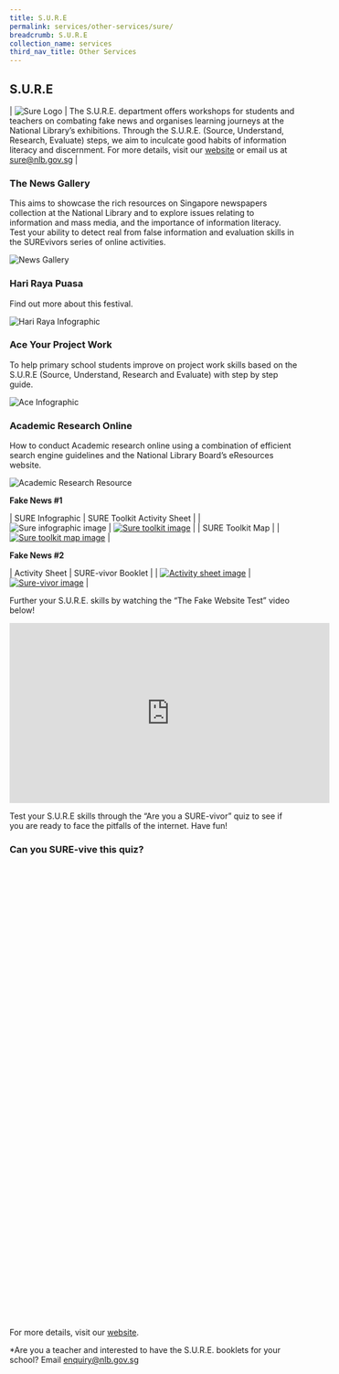 ```yaml
---
title: S.U.R.E
permalink: services/other-services/sure/
breadcrumb: S.U.R.E
collection_name: services
third_nav_title: Other Services
---
```


## **S.U.R.E**

| ![Sure Logo](/images/sure/sure.png) | The S.U.R.E. department offers workshops for students and teachers on combating fake news and organises learning journeys at the National Library’s exhibitions. Through the S.U.R.E. (Source, Understand, Research, Evaluate) steps, we aim to inculcate good habits of information literacy and discernment. For more details, visit our [website](https://sure.nlb.gov.sg/) or email us at [sure@nlb.gov.sg](mailto:sure@nlb.gov.sg) |

### **The News Gallery**

This aims to showcase the rich resources on Singapore newspapers collection at the National Library and to explore issues relating to information and mass media, and the importance of information literacy. Test your ability to detect real from false information and evaluation skills in the SUREvivors series of online activities.

![News Gallery](/images/sure/sure-the-news-gallery.png)

### **Hari Raya Puasa**

Find out more about this festival.

![Hari Raya Infographic](/images/sure/hari-raya-infographic.png)

### **Ace Your Project Work**

To help primary school students improve on project work skills based on the S.U.R.E (Source, Understand, Research and Evaluate) with step by step guide.

![Ace Infographic](/images/sure/sure-ace-your-project-work.png)

### **Academic Research Online**

How to conduct Academic research online using a combination of efficient search engine guidelines and the National Library Board’s eResources website.

![Academic Research Resource](images/sure/sure-academic-research-online-3.png)

**Fake News #1**

| SURE Infographic | SURE Toolkit Activity Sheet |
| ![Sure infographic image](/images/sure/infographic-facing-up-to-fake-news.jpg) | [![Sure toolkit image](/images/sure/capture4.png)](/images/sure/sure-kit-activity-sheet-fa.pdf) |
| SURE Toolkit Map |
| [![Sure toolkit map image](/images/sure/capture-2.png)](/images/sure/sure-kit-a3-map-fa.pdf) |

**Fake News #2**

| Activity Sheet | SURE-vivor Booklet |
| [![Activity sheet image](/images/sure/capture-3.png)](/images/sure/fa_08030218_read-like-a-detective.pdf) | [![Sure-vivor image](/images/sure/capture.png)](/images/sure/fa_surevivor-booklet-06032020.pdf) |

Further your S.U.R.E. skills by watching the “The Fake Website Test” video below!

<iframe width="560" height="315" src="https://www.youtube.com/embed/P_cg-_JWcHQ" frameborder="0" allow="accelerometer; autoplay; clipboard-write; encrypted-media; gyroscope; picture-in-picture" allowfullscreen></iframe>

Test your S.U.R.E skills through the “Are you a SURE-vivor” quiz to see if you are ready to face the pitfalls of the internet. Have fun!

### **Can you SURE-vive this quiz?**

<!-- Quiz iframe -->

<iframe allowfullscreen="true" scrolling="no" data-show-info="false" data-id="179bb6dc-f462-49b1-b2ed-b931f2b0131c" data-show-share="undefined" data-sdk-load-id="84f649c3-8320-44d7-adf4-742974c7c3b5" style="width: 1px; min-width: 100%; height: 796px; border: 0px;"></iframe>

For more details, visit our [website](https://sure.nlb.gov.sg/).

*Are you a teacher and interested to have the S.U.R.E. booklets for your school? Email [enquiry@nlb.gov.sg](mailto:enquiry@nlb.gov.sg)
